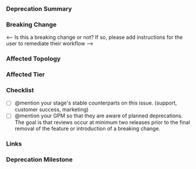 <!-- Instructions: Use this template as a starting point for deprecations. --> 

### Deprecation Summary

<!-- This should contain a brief description of the feature or functionality that is deprecated. The description should clearly state the potential impact of the deprecation to end users. It is recommended that you link to the documentation. The description of the deprecation should state what actions the user should take to rectify the behavior.  If the deprecation is scheduled for an upcoming release, the content should remain in the deprecations documentation page until it has been completed. For example, if a deprecation is announced in 14.9 and scheduled to be completed in 15.0, the same content would be included in the documentation for 14.9, 14.10, and 15.0.
 -->

### Breaking Change

<-- Is this a breaking change or not? If so, please add instructions for the user to remediate their workflow -->
### Affected Topology 

<!--  Who is affected by this deprecation, Self-managed users, SaaS users or both? This is especially important while nearing the annual major release where breaking changes and removals are typically introduced. These changes may be reflected on GitLab.com before the official release date. -->

### Affected Tier

<!-- Which tier is this feature available in?

* Free
* Premium
* Ultimate
-->

### Checklist

- [ ] @mention your stage's stable counterparts on this issue. (support, customer success, marketing)
- [ ] @mention your GPM so that they are aware of planned deprecations. The goal is that reviews occur at minimum two releases prior to the final removal of the feature or introduction of a breaking change.

### Links

### Deprecation Milestone
<!-- In which milestone will this deprecation happen -->

<!-- Add links to any relevant documentation or code that will provide additional details or clarity regarding the planned change. Also, include a link to the removal issue (if relevant). -->
